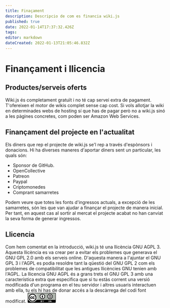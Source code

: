 ```yaml
---
title: Finaçament
description: Descripcio de com es financia wiki.js
published: true
date: 2022-01-14T17:37:32.426Z
tags: 
editor: markdown
dateCreated: 2022-01-13T21:05:46.832Z
---
```


# Finançament i llicencia
## Productes/serveis oferts
Wiki.js és completament gratuït i no té cap servei extra de pagament. T'ofereixen el motor de wikis complet sense cap cost. Si vols allotjar la wiki en determinades webs de hosting sí que has de pagar però no a wiki.js sinó a les pàgines concretes, com poden ser Amazon Web Services.

## Finançament del projecte en l'actualitat
Els diners que rep el projecte de wiki.js se'l rep a través d'espònsors i donacions. Hi ha diverses maneres d'aportar diners sent un particular, les quals són:
- Sponsor de GitHub.
- OpenCollective
- Patreon
- Paypal
- Criptomonedes
- Comprant samarretes

Podem veure que totes les fonts d'ingressos actuals, a excepció de les samarretes, són les que van ajudar a finançar el projecte de manera inicial. Per tant, en aquest cas al sortir al mercat el projecte acabat no han canviat la seva forma de generar ingressos.

## Llicencia
Com hem comentat en la introducció, wiki.js té una llicència GNU AGPL 3. Aquesta llicència es va crear per a evitar els problemes que generava el GNU GPL 2.0 amb els serveis online. D'aquesta manera a l'ajuntar el GNU GPL 3 i l'AGPL es podia resoldre tant la qüestió del GNU GPL 2 com els problemes de compatibilitat que les antigues llicències GNU tenien amb l'AGPL. La llicencia GNU AGPL és a grans trets el GNU GPL 3 amb una característica extra que especifica que si tu estàs corrent una versió modificada d'un programa en el teu servidor i altres usuaris interactuen amb ella, tu els hi has de donar accés a la descàrrega del codi font modificat.
![88x31.png](/88x31.png)